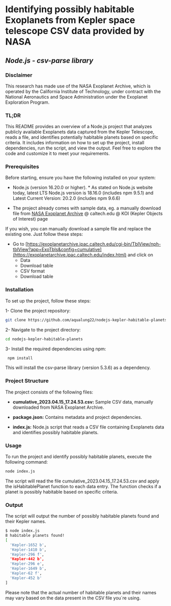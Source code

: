 # Identifying possibly habitable Exoplanets from Kepler space telescope CSV data provided by NASA
## _Node.js - csv-parse library_

### Disclaimer
This research has made use of the NASA Exoplanet Archive, which is operated by the California Institute of Technology, under contract with the National Aeronautics and Space Administration under the Exoplanet Exploration Program.

### TL;DR
This README provides an overview of a Node.js project that analyzes publicly available Exoplanets data captured from the Kepler Telescope, reads a file, and identifies potentially habitable planets based on specific criteria. It includes information on how to set up the project, install dependencies, run the script, and view the output. Feel free to explore the code and customize it to meet your requirements.

### Prerequisites

Before starting, ensure you have the following installed on your system:

- Node.js (version 16.20.0 or higher). * As stated on Node.js website today, latest LTS Node.js version is 18.16.0 (includes npm 9.5.1) and Latest Current Version: 20.2.0 (includes npm 9.6.6)

* The project already comes with sample data, eg. a manually download file from [NASA Exoplanet Archive](https://exoplanetarchive.ipac.caltech.edu/cgi-bin/TblView/nph-tblView?app=ExoTbls&config=cumulative) @ caltech.edu @ KOI (Kepler Objects of Interest) page

If you wish, you can manually download a sample file and replace the existing one. Just follow these steps:
- Go to [https://exoplanetarchive.ipac.caltech.edu/cgi-bin/TblView/nph-tblView?app=ExoTbls&config=cumulative](https://exoplanetarchive.ipac.caltech.edu/index.html) and click on
   - Data
   - Download table 
   - CSV format
   - Download table 

### Installation

To set up the project, follow these steps:

1- Clone the project repository:
   
   ```bash
   git clone https://github.com/aqualung22/nodejs-kepler-habitable-planets
```   

2- Navigate to the project directory:

   ```bash
   cd nodejs-kepler-habitable-planets
```
3- Install the required dependencies using npm:

   ```bash
    npm install
```
This will install the csv-parse library (version 5.3.6) as a dependency.

### Project Structure

The project consists of the following files:

* **cumulative_2023.04.15_17.24.53.csv:** Sample CSV data, manually downloaded from NASA Exoplanet Archive.
 
* **package.json:** Contains metadata and project dependencies.

* **index.js:** Node.js script that reads a CSV file containing Exoplanets data and identifies possibly habitable planets.

### Usage

To run the project and identify possibly habitable planets, execute the following command:

```bash
node index.js
```

The script will read the file cumulative_2023.04.15_17.24.53.csv and apply the isHabitablePlanet function to each data entry. The function checks if a planet is possibly habitable based on specific criteria.

### Output

The script will output the number of possibly habitable planets found and their Kepler names.

```bash
$ node index.js 
8 habitable planets found!
[
  'Kepler-1652 b',
  'Kepler-1410 b',
  'Kepler-296 f',
  'Kepler-442 b',
  'Kepler-296 e',
  'Kepler-1649 b',
  'Kepler-62 f',
  'Kepler-452 b'
]
```
Please note that the actual number of habitable planets and their names may vary based on the data present in the CSV file you´re using.

